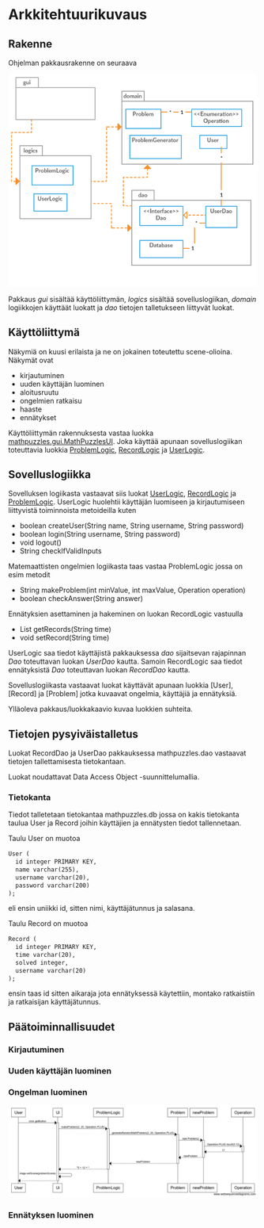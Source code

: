 # Arkkitehtuurikuvaus

## Rakenne

Ohjelman pakkausrakenne on seuraava

![](https://github.com/karoliinaemilia/ot-harjoitustyo/blob/master/MathPuzzles/dokumentaatio/kuvat/pakkauskaavioupdate.png)

Pakkaus _gui_ sisältää käyttöliittymän, _logics_ sisältää sovelluslogiikan, _domain_ logiikkojen käyttäät luokatt ja _dao_
tietojen talletukseen liittyvät luokat.

## Käyttöliittymä

Näkymiä on kuusi erilaista ja ne on jokainen toteutettu scene-olioina. Näkymät ovat
- kirjautuminen
- uuden käyttäjän luominen
- aloitusruutu
- ongelmien ratkaisu
- haaste
- ennätykset

Käyttöliittymän rakennuksesta vastaa luokka [mathpuzzles.gui.MathPuzzlesUI](https://github.com/karoliinaemilia/ot-harjoitustyo/blob/master/MathPuzzles/src/main/java/mathpuzzles/gui/MathPuzzlesUi.java). Joka käyttää apunaan sovelluslogiikan toteuttavia luokkia [ProblemLogic](https://github.com/karoliinaemilia/ot-harjoitustyo/blob/master/MathPuzzles/src/main/java/mathpuzzles/logics/ProblemLogic.java), [RecordLogic](https://github.com/karoliinaemilia/ot-harjoitustyo/blob/master/MathPuzzles/src/main/java/mathpuzzles/logics/RecordLogic.java) ja [UserLogic](https://github.com/karoliinaemilia/ot-harjoitustyo/blob/master/MathPuzzles/src/main/java/mathpuzzles/logics/UserLogic.java).

## Sovelluslogiikka 

Sovelluksen logiikasta vastaavat siis luokat [UserLogic](https://github.com/karoliinaemilia/ot-harjoitustyo/blob/master/MathPuzzles/src/main/java/mathpuzzles/logics/UserLogic.java), [RecordLogic](https://github.com/karoliinaemilia/ot-harjoitustyo/blob/master/MathPuzzles/src/main/java/mathpuzzles/logics/RecordLogic.java) ja [ProblemLogic](https://github.com/karoliinaemilia/ot-harjoitustyo/blob/master/MathPuzzles/src/main/java/mathpuzzles/logics/ProblemLogic.java). UserLogic huolehtii käyttäjän luomiseen ja kirjautumiseen liittyvistä toiminnoista metoideilla kuten
- boolean createUser(String name, String username, String password)
- boolean login(String username, String password)
- void logout()
- String checkIfValidInputs

Matemaattisten ongelmien logiikasta taas vastaa ProblemLogic jossa on esim metodit
- String makeProblem(int minValue, int maxValue, Operation operation)
- boolean checkAnswer(String answer)

Ennätyksien asettaminen ja hakeminen on luokan RecordLogic vastuulla
- List<String> getRecords(String time)
- void setRecord(String time)
  
UserLogic saa tiedot käyttäjistä pakkauksessa _dao_ sijaitsevan rajapinnan _Dao_ toteuttavan luokan _UserDao_ kautta. Samoin RecordLogic saa tiedot ennätyksistä _Dao_ toteuttavan luokan _RecordDao_ kautta.

Sovelluslogiikasta vastaavat luokat käyttävät apunaan luokkia [User], [Record] ja [Problem] jotka kuvaavat ongelmia, käyttäjiä ja ennätyksiä.

Ylläoleva pakkaus/luokkakaavio kuvaa luokkien suhteita.

## Tietojen pysyiväistalletus

Luokat RecordDao ja UserDao pakkauksessa mathpuzzles.dao vastaavat tietojen tallettamisesta tietokantaan.

Luokat noudattavat Data Access Object -suunnittelumallia.

### Tietokanta

Tiedot talletetaan tietokantaa mathpuzzles.db jossa on kakis tietokanta taulua User ja Record joihin käyttäjien ja ennätysten tiedot tallennetaan.

Taulu User on muotoa

```
User (
  id integer PRIMARY KEY, 
  name varchar(255), 
  username varchar(20), 
  password varchar(200)
);
```
eli ensin uniikki id, sitten nimi, käyttäjätunnus ja salasana.

Taulu Record on muotoa

```
Record (
  id integer PRIMARY KEY, 
  time varchar(20), 
  solved integer, 
  username varchar(20)
);
```
ensin taas id sitten aikaraja jota ennätyksessä käytettiin, montako ratkaistiin ja ratkaisijan käyttäjätunnus.

## Päätoiminnallisuudet

### Kirjautuminen

### Uuden käyttäjän luominen

### Ongelman luominen

![](https://github.com/karoliinaemilia/ot-harjoitustyo/blob/master/MathPuzzles/dokumentaatio/kuvat/sekvenssi.png)

### Ennätyksen luominen
